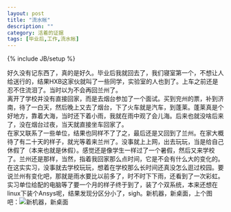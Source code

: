 ```yaml
---
layout: post
title: "流水帐"
description: ""
category: 活着的证据
tags: [毕业后,工作,流水帐]
---
```

{% include JB/setup %}

好久没有记东西了，真的是好久。毕业后我就回去了，我们寝室第一个，不想让人给送行的，结果HXB这家伙就叫了一些同学，实验室的人也到了。上车之前还是忍不住流泪了。当时以为不会再回兰州了。  
离开了学校并没有直接回家，而是去烟台参加了一个面试。买到兖州的票，补到济南，待了一白天，然后晚上又去了烟台，下了火车就是汽车，到蓬莱。蓬莱真是个好地方，靠着大海，当时还下着小雨，我就在雨中观了会儿海。后来也就没啥后来了，没在烟台过夜，当天就直接坐车回家了。  
在家又联系了一些单位，结果也同样不了了之，最后还是又回到了兰州。在家大概待了有二十天的样子，就光等着来兰州了。没事就上上网，出去玩玩，当是给自己休假了（本来也就是休假）。感觉还是像学生一样过了一个暑假，然后又来学校了。兰州还是那样，当然，指着我回家那么点时间，它是不会有什么大的变化的。在这实实习，没事就去学校玩玩，想着在学校那么长时间还真没怎么逛过校园。要说兰州有变化吧，那就是雨水要比以前多了，时不时下下雨，还看到了一次彩虹。  
实习单位给配的电脑等了要一个月的样子终于到了，装了个双系统，本来还想在linux下装个Ansys呢，结果发现分区分小了，sigh。新机器，新桌面，上个图吧：![新机器，新桌面](http://flic.kr/p/cYQpQo)

